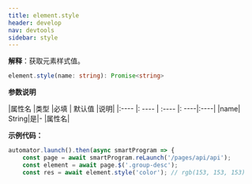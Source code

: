 ```yaml
---
title: element.style
header: develop
nav: devtools
sidebar: style
---
```


**解释**：获取元素样式值。

```ts
element.style(name: string): Promise<string>
```

**参数说明**

|属性名 |类型  |必填 | 默认值 |说明|
|:---- |: ---- | :---- |: ----|:----|
|name| String|是|- |属性名|

**示例代码：**

```js
automator.launch().then(async smartProgram => {
    const page = await smartProgram.reLaunch('/pages/api/api');
    const element = await page.$('.group-desc');
    const res = await element.style('color'); // rgb(153, 153, 153)
```

